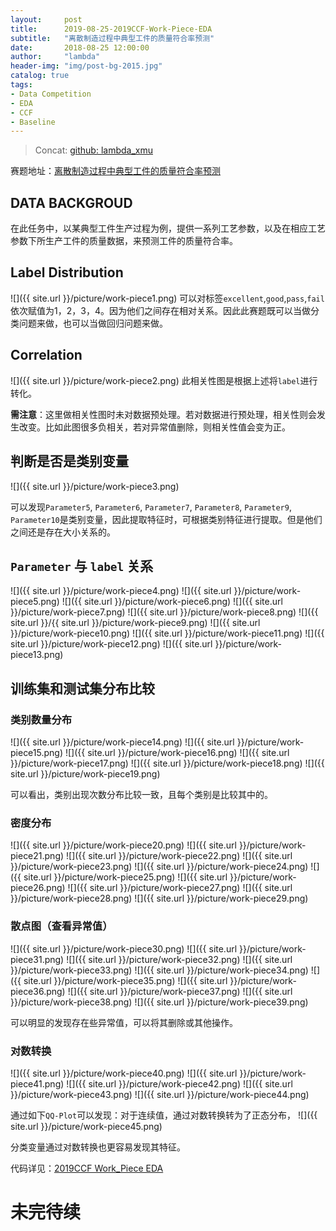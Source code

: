 ```yaml
---
layout:     post
title:      2019-08-25-2019CCF-Work-Piece-EDA
subtitle:   "离散制造过程中典型工件的质量符合率预测"
date:       2018-08-25 12:00:00
author:     "lambda"
header-img: "img/post-bg-2015.jpg"
catalog: true
tags:
- Data Competition
- EDA
- CCF
- Baseline
---
```


> Concat: [github: lambda_xmu](https://github.com/lambda-xmu)

赛题地址：[离散制造过程中典型工件的质量符合率预测](https://www.datafountain.cn/competitions/351)

## DATA BACKGROUD
在此任务中，以某典型工件生产过程为例，提供一系列工艺参数，以及在相应工艺参数下所生产工件的质量数据，来预测工件的质量符合率。

## Label Distribution
![]({{ site.url }}/picture/work-piece1.png)
可以对标签`excellent`,`good`,`pass`,`fail`依次赋值为1，2，3，4。因为他们之间存在相对关系。因此此赛题既可以当做分类问题来做，也可以当做回归问题来做。

## Correlation
![]({{ site.url }}/picture/work-piece2.png)
此相关性图是根据上述将`label`进行转化。

**需注意**：这里做相关性图时未对数据预处理。若对数据进行预处理，相关性则会发生改变。比如此图很多负相关，若对异常值删除，则相关性值会变为正。

## 判断是否是类别变量
![]({{ site.url }}/picture/work-piece3.png)

可以发现`Parameter5`, `Parameter6`, `Parameter7`, `Parameter8`, `Parameter9`, `Parameter10`是类别变量，因此提取特征时，可根据类别特征进行提取。但是他们之间还是存在大小关系的。

## `Parameter` 与 `label` 关系
![]({{ site.url }}/picture/work-piece4.png)
![]({{ site.url }}/picture/work-piece5.png)
![]({{ site.url }}/picture/work-piece6.png)
![]({{ site.url }}/picture/work-piece7.png)
![]({{ site.url }}/picture/work-piece8.png)
![]({{ site.url }}/{{ site.url }}/picture/work-piece9.png)
![]({{ site.url }}/picture/work-piece10.png)
![]({{ site.url }}/picture/work-piece11.png)
![]({{ site.url }}/picture/work-piece12.png)
![]({{ site.url }}/picture/work-piece13.png)

## 训练集和测试集分布比较
### 类别数量分布
![]({{ site.url }}/picture/work-piece14.png)
![]({{ site.url }}/picture/work-piece15.png)
![]({{ site.url }}/picture/work-piece16.png)
![]({{ site.url }}/picture/work-piece17.png)
![]({{ site.url }}/picture/work-piece18.png)
![]({{ site.url }}/picture/work-piece19.png)

可以看出，类别出现次数分布比较一致，且每个类别是比较其中的。

### 密度分布
![]({{ site.url }}/picture/work-piece20.png)
![]({{ site.url }}/picture/work-piece21.png)
![]({{ site.url }}/picture/work-piece22.png)
![]({{ site.url }}/picture/work-piece23.png)
![]({{ site.url }}/picture/work-piece24.png)
![]({{ site.url }}/picture/work-piece25.png)
![]({{ site.url }}/picture/work-piece26.png)
![]({{ site.url }}/picture/work-piece27.png)
![]({{ site.url }}/picture/work-piece28.png)
![]({{ site.url }}/picture/work-piece29.png)

### 散点图（查看异常值）
![]({{ site.url }}/picture/work-piece30.png)
![]({{ site.url }}/picture/work-piece31.png)
![]({{ site.url }}/picture/work-piece32.png)
![]({{ site.url }}/picture/work-piece33.png)
![]({{ site.url }}/picture/work-piece34.png)
![]({{ site.url }}/picture/work-piece35.png)
![]({{ site.url }}/picture/work-piece36.png)
![]({{ site.url }}/picture/work-piece37.png)
![]({{ site.url }}/picture/work-piece38.png)
![]({{ site.url }}/picture/work-piece39.png)

可以明显的发现存在些异常值，可以将其删除或其他操作。

### 对数转换
![]({{ site.url }}/picture/work-piece40.png)
![]({{ site.url }}/picture/work-piece41.png)
![]({{ site.url }}/picture/work-piece42.png)
![]({{ site.url }}/picture/work-piece43.png)
![]({{ site.url }}/picture/work-piece44.png)

通过如下`QQ-Plot`可以发现：对于连续值，通过对数转换转为了正态分布，
![]({{ site.url }}/picture/work-piece45.png)

分类变量通过对数转换也更容易发现其特征。

代码详见：[2019CCF Work_Piece EDA](https://github.com/lambda-xmu/2019CCF/blob/master/Work_Piece/2019CCF-work_piece-EDA.ipynb)

# 未完待续
